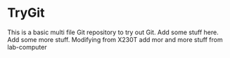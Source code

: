 # TryGit
This is a basic multi file Git repository to try out Git. 
Add some stuff here.
Add some more stuff.
Modifying from X230T
add mor and more stuff from lab-computer
